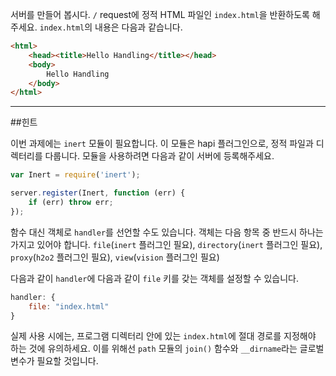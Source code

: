 서버를 만들어 봅시다. `/` request에 정적 HTML 파일인 `index.html`을 반환하도록 해주세요. `index.html`의 내용은 다음과 같습니다.

```html
<html>
    <head><title>Hello Handling</title></head>
    <body>
        Hello Handling
    </body>
</html>
```

-----------------------------------------------------------------
##힌트

이번 과제에는 `inert` 모듈이 필요합니다. 이 모듈은 hapi 플러그인으로, 정적 파일과 디렉터리를 다룹니다. 모듈을 사용하려면 다음과 같이 서버에 등록해주세요.

```js
var Inert = require('inert');

server.register(Inert, function (err) {
    if (err) throw err;
});
```

함수 대신 객체로 `handler`를 선언할 수도 있습니다. 객체는 다음 항목 중 반드시 하나는 가지고 있어야 합니다. `file`(`inert` 플러그인 필요), `directory`(`inert` 플러그인 필요), `proxy`(`h2o2` 플러그인 필요), `view`(`vision` 플러그인 필요)

다음과 같이 `handler`에 다음과 같이 `file` 키를 갖는 객체를 설정할 수 있습니다.

```js
handler: {
    file: "index.html"
}
```

실제 사용 시에는, 프로그램 디렉터리 안에 있는 `index.html`에 절대 경로를 지정해야 하는 것에 유의하세요. 이를 위해선 `path` 모듈의 `join()` 함수와 `__dirname`라는 글로벌 변수가 필요할 것입니다.

